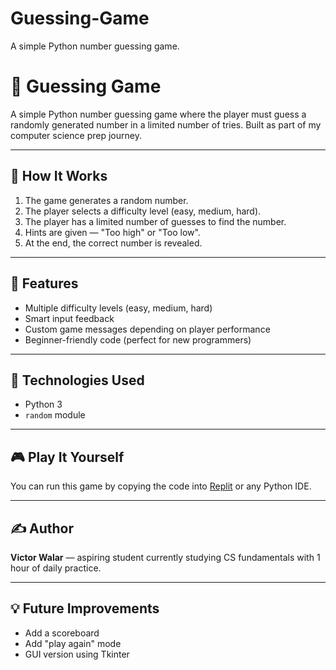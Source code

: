 # Guessing-Game
A simple Python number guessing game.
# 🎯 Guessing Game

A simple Python number guessing game where the player must guess a randomly generated number in a limited number of tries. Built as part of my computer science prep journey.

---

## 🧠 How It Works

1. The game generates a random number.
2. The player selects a difficulty level (easy, medium, hard).
3. The player has a limited number of guesses to find the number.
4. Hints are given — "Too high" or "Too low".
5. At the end, the correct number is revealed.

---

## 🚀 Features

- Multiple difficulty levels (easy, medium, hard)
- Smart input feedback
- Custom game messages depending on player performance
- Beginner-friendly code (perfect for new programmers)

---

## 🔧 Technologies Used

- Python 3
- `random` module

---

## 🎮 Play It Yourself

You can run this game by copying the code into [Replit](https://replit.com) or any Python IDE.

---

## ✍️ Author

**Victor Walar** — aspiring student currently studying CS fundamentals with 1 hour of daily practice.

---

## 💡 Future Improvements

- Add a scoreboard
- Add "play again" mode
- GUI version using Tkinter
